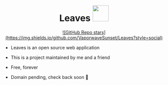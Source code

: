 <h1 align="center">
    <span>Leaves</span>
  <img width="auto" height="50px" src="https://github.com/VaporwaveSunset/Leaves/blob/main/images/Leaf.png"/>
</h1>

<div align="center">
    <a href="https://github.com/VaporwaveSunset/Leaves">![GitHub Repo stars](https://img.shields.io/github.com/VaporwaveSunset/Leaves?style=social)</a>
</div>

- Leaves is an open source web application
- This is a project maintained by me and a friend
- Free, forever

- Domain pending, check back soon 🎉
